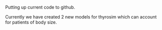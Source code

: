 Putting up current code to github. 

Currently we have created 2 new models for thyrosim which can account for patients of body size. 
